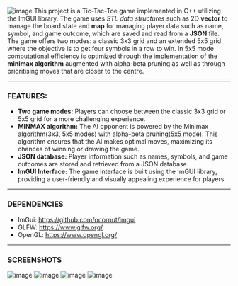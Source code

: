 ![image](https://github.com/karinka1901/TicTacToe/assets/60856417/41f18c9b-12e1-4d10-abb4-8d7aaa020f21)
This project is a Tic-Tac-Toe game implemented in C++ utilizing the ImGUI library. The game uses *STL data structures* such as 2D **vector** to manage the board state and **map** for managing player data such as name, symbol, and game outcome, which are saved and read from a **JSON** file.
The game offers two modes: a classic 3x3 grid and an extended 5x5 grid where the objective is to get four symbols in a row to win. In 5x5 mode computational efficiency is optimized through the implementation of the **minimax algorithm** augmented with alpha-beta pruning as well as through prioritising moves that are closer to the centre.

------------



### **FEATURES:**
- **Two game modes:** Players can choose between the classic 3x3 grid or 5x5 grid for a more challenging experience.
- **MINMAX algorithm:** The AI opponent is powered by the Minimax algorithm(3x3, 5x5 modes) with alpha-beta pruning(5x5 mode). This algorithm ensures that the AI makes optimal moves, maximizing its chances of winning or drawing the game.
- **JSON database:** Player information such as names, symbols, and game outcomes are stored and retrieved from a JSON database. 
- **ImGUI Interface:** The game interface is built using the ImGUI library, providing a user-friendly and visually appealing experience for players.

------------

### **DEPENDENCIES**
- ImGui: https://github.com/ocornut/imgui
- GLFW: https://www.glfw.org/
- OpenGL: https://www.opengl.org/ 


------------



### **SCREENSHOTS**
![image](https://github.com/karinka1901/TicTacToe/assets/60856417/7bf230e0-8a1c-496c-96f5-22de3a9f2efb)
![image](https://github.com/karinka1901/TicTacToe/assets/60856417/8c2868fe-81e8-463a-84ce-5a28d35e814e)
![image](https://github.com/karinka1901/TicTacToe/assets/60856417/96b3397b-e6e7-4a50-88be-82b2c88d34c4)
![image](https://github.com/karinka1901/TicTacToe/assets/60856417/547f036b-3680-4cd7-a738-86592b3c9684)















